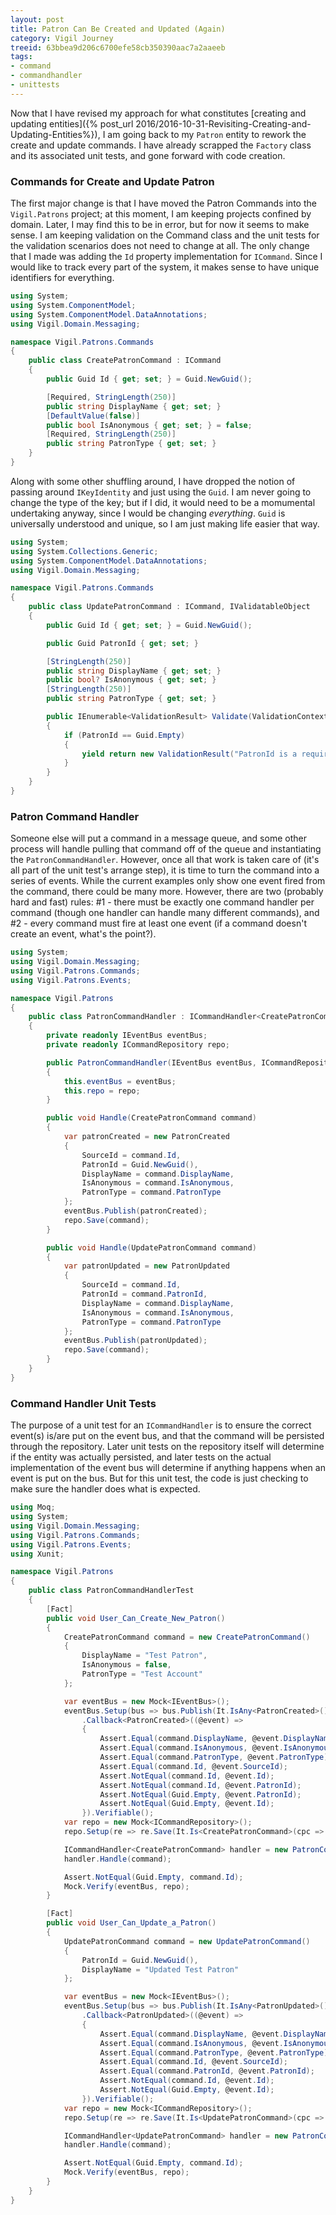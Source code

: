 ```yaml
---
layout: post
title: Patron Can Be Created and Updated (Again)
category: Vigil Journey
treeid: 63bbea9d206c6700efe58cb350390aac7a2aaeeb
tags:
- command
- commandhandler
- unittests
---
```


Now that I have revised my approach for what constitutes [creating and updating entities]({% post_url 2016/2016-10-31-Revisiting-Creating-and-Updating-Entities%}), I am going back to my `Patron` entity to rework the create and update commands. I have already scrapped the `Factory` class and its associated unit tests, and gone forward with code creation.

### Commands for Create and Update Patron

The first major change is that I have moved the Patron Commands into the `Vigil.Patrons` project; at this moment, I am keeping projects confined by domain. Later, I may find this to be in error, but for now it seems to make sense. I am keeping validation on the Command class and the unit tests for the validation scenarios does not need to change at all. The only change that I made was adding the `Id` property implementation for `ICommand`. Since I would like to track every part of the system, it makes sense to have unique identifiers for everything.

```csharp
using System;
using System.ComponentModel;
using System.ComponentModel.DataAnnotations;
using Vigil.Domain.Messaging;

namespace Vigil.Patrons.Commands
{
    public class CreatePatronCommand : ICommand
    {
        public Guid Id { get; set; } = Guid.NewGuid();

        [Required, StringLength(250)]
        public string DisplayName { get; set; }
        [DefaultValue(false)]
        public bool IsAnonymous { get; set; } = false;
        [Required, StringLength(250)]
        public string PatronType { get; set; }
    }
}
```

Along with some other shuffling around, I have dropped the notion of passing around `IKeyIdentity` and just using the `Guid`. I am never going to change the type of the key; but if I did, it would need to be a momumental undertaking anyway, since I would be changing _everything_. `Guid` is universally understood and unique, so I am just making life easier that way.

```csharp
using System;
using System.Collections.Generic;
using System.ComponentModel.DataAnnotations;
using Vigil.Domain.Messaging;

namespace Vigil.Patrons.Commands
{
    public class UpdatePatronCommand : ICommand, IValidatableObject
    {
        public Guid Id { get; set; } = Guid.NewGuid();

        public Guid PatronId { get; set; }

        [StringLength(250)]
        public string DisplayName { get; set; }
        public bool? IsAnonymous { get; set; }
        [StringLength(250)]
        public string PatronType { get; set; }

        public IEnumerable<ValidationResult> Validate(ValidationContext validationContext)
        {
            if (PatronId == Guid.Empty)
            {
                yield return new ValidationResult("PatronId is a required field.", new string[] { nameof(PatronId) });
            }
        }
    }
}
```

### Patron Command Handler

Someone else will put a command in a message queue, and some other process will handle pulling that command off of the queue and instantiating the `PatronCommandHandler`. However, once all that work is taken care of (it's all part of the unit test's arrange step), it is time to turn the command into a series of events. While the current examples only show one event fired from the command, there could be many more. However, there are two (probably hard and fast) rules: #1 - there must be exactly one command handler per command (though one handler can handle many different commands), and #2 - every command must fire at least one event (if a command doesn't create an event, what's the point?).

```csharp
using System;
using Vigil.Domain.Messaging;
using Vigil.Patrons.Commands;
using Vigil.Patrons.Events;

namespace Vigil.Patrons
{
    public class PatronCommandHandler : ICommandHandler<CreatePatronCommand>
    {
        private readonly IEventBus eventBus;
        private readonly ICommandRepository repo;

        public PatronCommandHandler(IEventBus eventBus, ICommandRepository repo)
        {
            this.eventBus = eventBus;
            this.repo = repo;
        }

        public void Handle(CreatePatronCommand command)
        {
            var patronCreated = new PatronCreated
            {
                SourceId = command.Id,
                PatronId = Guid.NewGuid(),
                DisplayName = command.DisplayName,
                IsAnonymous = command.IsAnonymous,
                PatronType = command.PatronType
            };
            eventBus.Publish(patronCreated);
            repo.Save(command);
        }

        public void Handle(UpdatePatronCommand command)
        {
            var patronUpdated = new PatronUpdated
            {
                SourceId = command.Id,
                PatronId = command.PatronId,
                DisplayName = command.DisplayName,
                IsAnonymous = command.IsAnonymous,
                PatronType = command.PatronType
            };
            eventBus.Publish(patronUpdated);
            repo.Save(command);
        }
    }
}
```

### Command Handler Unit Tests

The purpose of a unit test for an `ICommandHandler` is to ensure the correct event(s) is/are put on the event bus, and that the command will be persisted through the repository. Later unit tests on the repository itself will determine if the entity was actually persisted, and later tests on the actual implementation of the event bus will determine if anything happens when an event is put on the bus. But for this unit test, the code is just checking to make sure the handler does what is expected.

```csharp
using Moq;
using System;
using Vigil.Domain.Messaging;
using Vigil.Patrons.Commands;
using Vigil.Patrons.Events;
using Xunit;

namespace Vigil.Patrons
{
    public class PatronCommandHandlerTest
    {
        [Fact]
        public void User_Can_Create_New_Patron()
        {
            CreatePatronCommand command = new CreatePatronCommand()
            {
                DisplayName = "Test Patron",
                IsAnonymous = false,
                PatronType = "Test Account"
            };

            var eventBus = new Mock<IEventBus>();
            eventBus.Setup(bus => bus.Publish(It.IsAny<PatronCreated>()))
                .Callback<PatronCreated>((@event) =>
                {
                    Assert.Equal(command.DisplayName, @event.DisplayName);
                    Assert.Equal(command.IsAnonymous, @event.IsAnonymous);
                    Assert.Equal(command.PatronType, @event.PatronType);
                    Assert.Equal(command.Id, @event.SourceId);
                    Assert.NotEqual(command.Id, @event.Id);
                    Assert.NotEqual(command.Id, @event.PatronId);
                    Assert.NotEqual(Guid.Empty, @event.PatronId);
                    Assert.NotEqual(Guid.Empty, @event.Id);
                }).Verifiable();
            var repo = new Mock<ICommandRepository>();
            repo.Setup(re => re.Save(It.Is<CreatePatronCommand>(cpc => cpc.Id == command.Id))).Verifiable();

            ICommandHandler<CreatePatronCommand> handler = new PatronCommandHandler(eventBus.Object, repo.Object);
            handler.Handle(command);

            Assert.NotEqual(Guid.Empty, command.Id);
            Mock.Verify(eventBus, repo);
        }

        [Fact]
        public void User_Can_Update_a_Patron()
        {
            UpdatePatronCommand command = new UpdatePatronCommand()
            {
                PatronId = Guid.NewGuid(),
                DisplayName = "Updated Test Patron"
            };

            var eventBus = new Mock<IEventBus>();
            eventBus.Setup(bus => bus.Publish(It.IsAny<PatronUpdated>()))
                .Callback<PatronUpdated>((@event) =>
                {
                    Assert.Equal(command.DisplayName, @event.DisplayName);
                    Assert.Equal(command.IsAnonymous, @event.IsAnonymous);
                    Assert.Equal(command.PatronType, @event.PatronType);
                    Assert.Equal(command.Id, @event.SourceId);
                    Assert.Equal(command.PatronId, @event.PatronId);
                    Assert.NotEqual(command.Id, @event.Id);
                    Assert.NotEqual(Guid.Empty, @event.Id);
                }).Verifiable();
            var repo = new Mock<ICommandRepository>();
            repo.Setup(re => re.Save(It.Is<UpdatePatronCommand>(cpc => cpc.Id == command.Id))).Verifiable();

            ICommandHandler<UpdatePatronCommand> handler = new PatronCommandHandler(eventBus.Object, repo.Object);
            handler.Handle(command);

            Assert.NotEqual(Guid.Empty, command.Id);
            Mock.Verify(eventBus, repo);
        }
    }
}
```